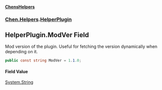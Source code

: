 #### [ChensHelpers](index 'index')
### [Chen.Helpers](Chen_Helpers 'Chen.Helpers').[HelperPlugin](Chen_Helpers_HelperPlugin 'Chen.Helpers.HelperPlugin')
## HelperPlugin.ModVer Field
Mod version of the plugin. Useful for fetching the version dynamically when depending on it.  
```csharp
public const string ModVer = 1.1.0;
```
#### Field Value
[System.String](https://docs.microsoft.com/en-us/dotnet/api/System.String 'System.String')
